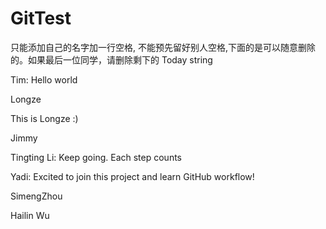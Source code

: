 # GitTest

只能添加自己的名字加一行空格, 不能预先留好别人空格,下面的是可以随意删除的。如果最后一位同学，请删除剩下的 Today string

Tim: Hello world

Longze

This is Longze :)

Jimmy

Tingting Li: Keep going. Each step counts

Yadi: Excited to join this project and learn GitHub workflow!

SimengZhou

Hailin Wu
